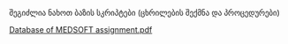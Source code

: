 შეგიძლია ნახოთ ბაზის სკრიპტები (ცხრილების შექმნა და პროცედურები)
 
 [Database of MEDSOFT assignment.pdf](https://github.com/user-attachments/files/22998563/Database.of.MEDSOFT.assignment.pdf)
